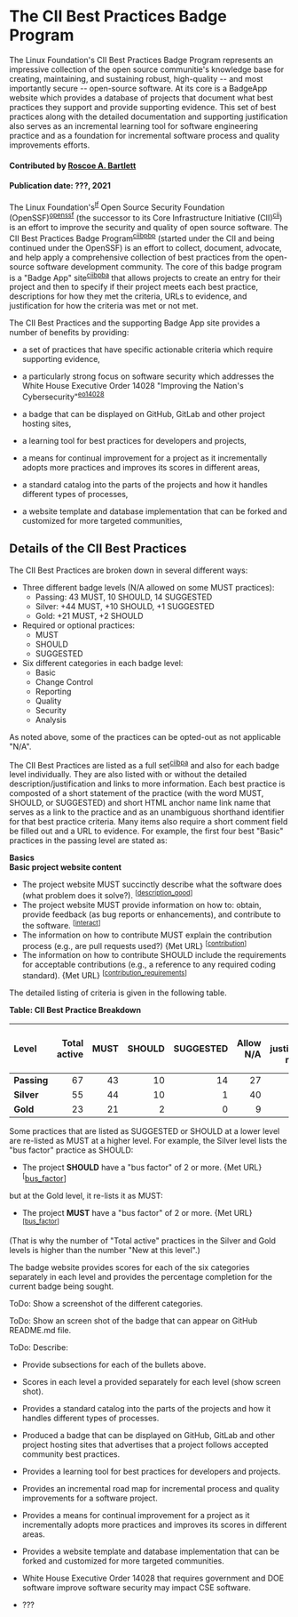 # The CII Best Practices Badge Program

<!-- deck text start -->
The Linux Foundation's CII Best Practices Badge Program represents an impressive collection of the open source communitie's knowledge base for creating, maintaining, and sustaining robust, high-quality -- and most importantly secure -- open-source software.
At its core is a BadgeApp website which provides a database of projects that document what best practices they support and provide supporting evidence.
This set of best practices along with the detailed documentation and supporting justification also serves as an incremental learning tool for software engineering practice and as a foundation for incremental software process and quality improvements efforts.
<!-- deck text end --> 

#### Contributed by [Roscoe A. Bartlett](http://github.com/bartlettroscoe "Roscoe A. Bartlett")
#### Publication date: ???, 2021

The Linux Foundation's<sup>[lf]</sup> Open Source Security Foundation (OpenSSF)<sup>[openssf]</sup> (the successor to its Core Infrastructure Initiative (CII)<sup>[cii]</sup>) is an effort to improve the security and quality of open source software.
The CII Best Practices Badge Program<sup>[ciibpbp]</sup> (started under the CII and being continued under the OpenSSF) is an effort to collect, document, advocate, and help apply a comprehensive collection of best practices from the open-source software development community.
The core of this badge program is a "Badge App" site<sup>[ciibpba]</sup> that allows projects to create an entry for their project and then to specify if their project meets each best practice, descriptions for how they met the criteria, URLs to evidence, and justification for how the criteria was met or not met.

The CII Best Practices and the supporting Badge App site provides a number of benefits by providing:

* a set of practices that have specific actionable criteria which require supporting evidence,

* a particularly strong focus on software security which addresses the White House Executive Order 14028 "Improving the Nation's Cybersecurity"<sup>[eo14028]</sup>

* a badge that can be displayed on GitHub, GitLab and other project hosting sites,

* a learning tool for best practices for developers and projects,

* a means for continual improvement for a project as it incrementally adopts more practices and improves its scores in different areas,

* a standard catalog into the parts of the projects and how it handles different types of processes,

* a website template and database implementation that can be forked and customized for more targeted communities,


## Details of the CII Best Practices

The CII Best Practices are broken down in several different ways:

* Three different badge levels (N/A allowed on some MUST practices):
  * Passing: 43 MUST, 10 SHOULD, 14 SUGGESTED
  * Silver: +44 MUST, +10 SHOULD, +1 SUGGESTED
  * Gold: +21 MUST, +2 SHOULD
* Required or optional practices:
  * MUST
  * SHOULD
  * SUGGESTED
* Six different categories in each badge level:
  * Basic
  * Change Control
  * Reporting
  * Quality
  * Security
  * Analysis

As noted above, some of the practices can be opted-out as not applicable "N/A".

The CII Best Practices are listed as a full set<sup>[ciibpa]</sup> and also for each badge level individually.  They are also listed with or without the detailed description/justification and links to more information.  Each best practice is composted of a short statement of the practice (with the word MUST, SHOULD, or SUGGESTED) and short HTML anchor name link name that serves as a link to the practice and as an unambiguous shorthand identifier for that best practice criteria.  Many items also require a short comment field be filled out and a URL to evidence.   For example, the first four best "Basic" practices in the passing level are stated as:

**Basics**<br>
**Basic project website content**</br>

* The project website MUST succinctly describe what the software does (what problem does it solve?). <sup>[[description_good]]</sup>
* The project website MUST provide information on how to: obtain, provide feedback (as bug reports or enhancements), and contribute to the software. <sup>[[interact]]</sup>
* The information on how to contribute MUST explain the contribution process (e.g., are pull requests used?) {Met URL} <sup>[[contribution]]</sup>
* The information on how to contribute SHOULD include the requirements for acceptable contributions (e.g., a reference to any required coding standard). {Met URL} <sup>[[contribution_requirements]]</sup>

The detailed listing of criteria is given in the following table.

<a name="cii_best_practices_stats_table"/>

**Table: CII Best Practice Breakdown**

| Level | Total active | MUST | SHOULD | SUGGESTED | Allow N/A | Met justification required | Require URL | Met justification or URL required | Includes details | New at this level |
| :-- | --: | --: | --: | --: | --: | --: | --: | --: | --: | --: |
| **Passing** | 67 | 43 | 10 | 14 | 27 | 1 | 8 | 9 | 52 | 67 |
| **Silver** | 55 | 44 | 10 | 1 | 40 | 38 | 17 | 54 | 39 | 48 |
| **Gold** | 23 | 21 | 2 | 0 | 9 | 13 | 9 | 22 | 16 | 14 |

Some practices that are listed as SUGGESTED or SHOULD at a lower level are re-listed as MUST at a higher level.  For example, the Silver level lists the "bus factor" practice as SHOULD:

* The project **SHOULD** have a "bus factor" of 2 or more. {Met URL} <sup>[[bus_factor]]</sup>

but at the Gold level, it re-lists it as MUST:

* The project **MUST** have a "bus factor" of 2 or more. {Met URL} <sup>[[bus_factor]]</sup>

(That is why the number of "Total active" practices in the Silver and Gold levels is higher than the number "New at this  level".)

The badge website provides scores for each of the six categories separately in each level and provides the percentage completion for the current badge being sought.

ToDo: Show a screenshot of the different categories.

ToDo: Show an screen shot of the badge that can appear on GitHub README.md file.





ToDo: Describe:

* Provide subsections for each of the bullets above.

* Scores in each level a provided separately for each level (show screen shot).

* Provides a standard catalog into the parts of the projects and how it handles different types of processes.

* Produced a badge that can be displayed on GitHub, GitLab and other project hosting sites that advertises that a project follows accepted community best practices.

* Provides a learning tool for best practices for developers and projects.

* Provides an incremental road map for incremental process and quality improvements for a software project.

* Provides a means for continual improvement for a project as it incrementally adopts more practices and improves its scores in different areas.

* Provides a website template and database implementation that can be forked and customized for more targeted communities.

* White House Executive Order 14028 that requires government and DOE software improve software security may impact CSE software.

* ???


[lf]: https://www.linuxfoundation.org/
[openssf]: https://openssf.org/
[cii]: https://www.coreinfrastructure.org/
[ciibpbp]: https://www.coreinfrastructure.org/programs/best-practices-program/ "CII Best Practices Badge Program"
[ciibpba]: https://bestpractices.coreinfrastructure.org/en/projects "CII Best Practices Badge App"
[ciibpa]: https://bestpractices.coreinfrastructure.org/en/criteria "FLOSS Best Practices Criteria (All Levels)"
[eo14028]: https://www.whitehouse.gov/briefing-room/presidential-actions/2021/05/12/executive-order-on-improving-the-nations-cybersecurity/

[description_good]: https://bestpractices.coreinfrastructure.org/en/criteria/0#0.description_good
[interact]: https://bestpractices.coreinfrastructure.org/en/criteria/0#0.interact
[contribution]: https://bestpractices.coreinfrastructure.org/en/criteria/0#0.contribution
[contribution_requirements]: https://bestpractices.coreinfrastructure.org/en/criteria/0#0.contribution_requirements
[bus_factor]: https://bestpractices.coreinfrastructure.org/en/criteria#1.bus_factor


<!---
 Publish: yes
 Pinned: no
 Topics: revision control, development tools
 RSS update: ???
--->

